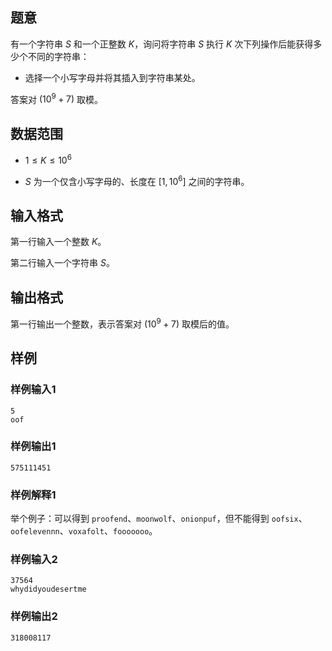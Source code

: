 ## 题意

有一个字符串 $S$ 和一个正整数 $K$，询问将字符串 $S$ 执行 $K$ 次下列操作后能获得多少个不同的字符串：

- 选择一个小写字母并将其插入到字符串某处。

答案对 $(10^9+7)$ 取模。

## 数据范围

- $1 \leq K \leq 10^6$

- $S$ 为一个仅含小写字母的、长度在 $[1,10^6]$ 之间的字符串。

## 输入格式

第一行输入一个整数 $K$。

第二行输入一个字符串 $S$。

## 输出格式

第一行输出一个整数，表示答案对 $(10^9+7)$ 取模后的值。

## 样例

### 样例输入1

```
5
oof
```

### 样例输出1

```
575111451
```

### 样例解释1

举个例子：可以得到 `proofend`、`moonwolf`、`onionpuf`，但不能得到 `oofsix`、`oofelevennn`、`voxafolt`、`fooooooo`。

### 样例输入2

```
37564
whydidyoudesertme
```

### 样例输出2

```
318008117
```
